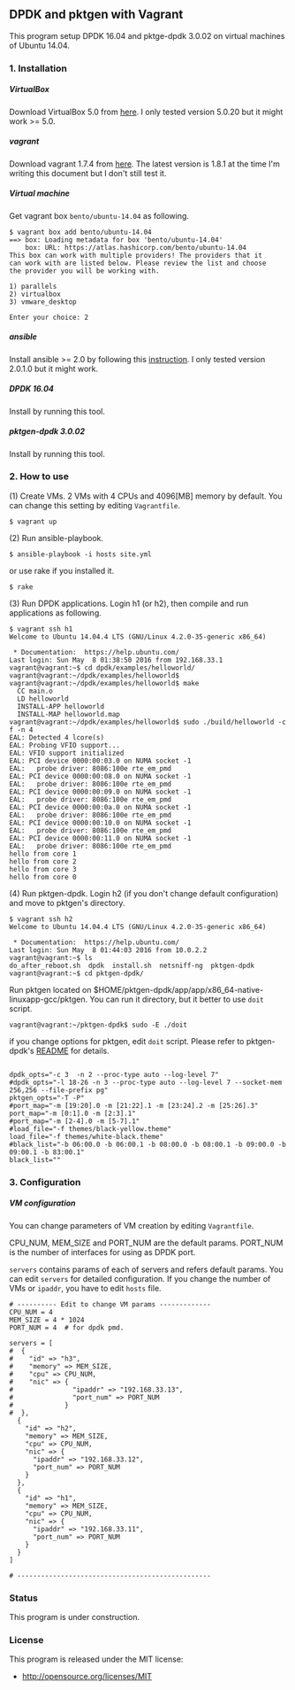 ## DPDK and pktgen with Vagrant

This program setup DPDK 16.04 and pktge-dpdk 3.0.02 on virtual machines of Ubuntu 14.04.

### 1. Installation

##### VirtualBox
Download VirtualBox 5.0 from [here](https://www.virtualbox.org/). I only tested version 5.0.20 but it might work >= 5.0.

##### vagrant
Download vagrant 1.7.4 from [here](https://www.vagrantup.com/). The latest version is 1.8.1 at the time I'm writing this document but I don't still test it.

##### Virtual machine
Get vagrant box `bento/ubuntu-14.04` as following.

```
$ vagrant box add bento/ubuntu-14.04
==> box: Loading metadata for box 'bento/ubuntu-14.04'
    box: URL: https://atlas.hashicorp.com/bento/ubuntu-14.04
This box can work with multiple providers! The providers that it
can work with are listed below. Please review the list and choose
the provider you will be working with.

1) parallels
2) virtualbox
3) vmware_desktop

Enter your choice: 2
```

##### ansible
Install ansible  >= 2.0 by following this [instruction](http://docs.ansible.com/ansible/intro_installation.html#installation).
I only tested version 2.0.1.0 but it might work.

##### DPDK 16.04
Install by running this tool.

##### pktgen-dpdk 3.0.02
Install by running this tool.

### 2. How to use

(1) Create VMs. 2 VMs with 4 CPUs and 4096[MB] memory by default. You can change this setting by editing `Vagrantfile`.
```
$ vagrant up
```

(2) Run ansible-playbook.
```
$ ansible-playbook -i hosts site.yml
```
or use rake if you installed it.
```
$ rake
```

(3) Run DPDK applications.
Login h1 (or h2), then compile and run applications as following.
```
$ vagrant ssh h1
Welcome to Ubuntu 14.04.4 LTS (GNU/Linux 4.2.0-35-generic x86_64)

 * Documentation:  https://help.ubuntu.com/
Last login: Sun May  8 01:38:50 2016 from 192.168.33.1
vagrant@vagrant:~$ cd dpdk/examples/helloworld/
vagrant@vagrant:~/dpdk/examples/helloworld$
vagrant@vagrant:~/dpdk/examples/helloworld$ make
  CC main.o
  LD helloworld
  INSTALL-APP helloworld
  INSTALL-MAP helloworld.map
vagrant@vagrant:~/dpdk/examples/helloworld$ sudo ./build/helloworld -c f -n 4
EAL: Detected 4 lcore(s)
EAL: Probing VFIO support...
EAL: VFIO support initialized
EAL: PCI device 0000:00:03.0 on NUMA socket -1
EAL:   probe driver: 8086:100e rte_em_pmd
EAL: PCI device 0000:00:08.0 on NUMA socket -1
EAL:   probe driver: 8086:100e rte_em_pmd
EAL: PCI device 0000:00:09.0 on NUMA socket -1
EAL:   probe driver: 8086:100e rte_em_pmd
EAL: PCI device 0000:00:0a.0 on NUMA socket -1
EAL:   probe driver: 8086:100e rte_em_pmd
EAL: PCI device 0000:00:10.0 on NUMA socket -1
EAL:   probe driver: 8086:100e rte_em_pmd
EAL: PCI device 0000:00:11.0 on NUMA socket -1
EAL:   probe driver: 8086:100e rte_em_pmd
hello from core 1
hello from core 2
hello from core 3
hello from core 0
```

(4) Run pktgen-dpdk.
Login h2 (if you don't change default configuration) and move to pktgen's directory.
```
$ vagrant ssh h2
Welcome to Ubuntu 14.04.4 LTS (GNU/Linux 4.2.0-35-generic x86_64)

 * Documentation:  https://help.ubuntu.com/
Last login: Sun May  8 01:44:03 2016 from 10.0.2.2
vagrant@vagrant:~$ ls
do_after_reboot.sh  dpdk  install.sh  netsniff-ng  pktgen-dpdk
vagrant@vagrant:~$ cd pktgen-dpdk/
```

Run pktgen located on $HOME/pktgen-dpdk/app/app/x86_64-native-linuxapp-gcc/pktgen.
You can run it directory, but it better to use `doit` script.
```
vagrant@vagrant:~/pktgen-dpdk$ sudo -E ./doit
```

if you change options for pktgen, edit `doit` script. Please refer to pktgen-dpdk's [README](http://dpdk.org/browse/apps/pktgen-dpdk/tree/README.md) for details.
```

dpdk_opts="-c 3  -n 2 --proc-type auto --log-level 7"
#dpdk_opts="-l 18-26 -n 3 --proc-type auto --log-level 7 --socket-mem 256,256 --file-prefix pg"
pktgen_opts="-T -P"
#port_map="-m [19:20].0 -m [21:22].1 -m [23:24].2 -m [25:26].3"
port_map="-m [0:1].0 -m [2:3].1"
#port_map="-m [2-4].0 -m [5-7].1"
#load_file="-f themes/black-yellow.theme"
load_file="-f themes/white-black.theme"
#black_list="-b 06:00.0 -b 06:00.1 -b 08:00.0 -b 08:00.1 -b 09:00.0 -b 09:00.1 -b 83:00.1"
black_list=""
```

### 3. Configuration

##### VM configuration
You can change parameters of VM creation by editing `Vagrantfile`.

CPU_NUM, MEM_SIZE and PORT_NUM are the default params. PORT_NUM is the number of interfaces for using as DPDK port.

`servers` contains params of each of servers and refers default params.
You can edit `servers` for detailed configuration.
If you change the number of VMs or `ipaddr`, you have to edit `hosts` file.
```
# ---------- Edit to change VM params -------------
CPU_NUM = 4
MEM_SIZE = 4 * 1024
PORT_NUM = 4  # for dpdk pmd.

servers = [
#  {
#    "id" => "h3",
#    "memory" => MEM_SIZE,
#    "cpu" => CPU_NUM,
#    "nic" => {
#               "ipaddr" => "192.168.33.13",
#               "port_num" => PORT_NUM
#             }
#  },
  {
    "id" => "h2",
    "memory" => MEM_SIZE,
    "cpu" => CPU_NUM,
    "nic" => {
      "ipaddr" => "192.168.33.12",
      "port_num" => PORT_NUM
    }
  },
  {
    "id" => "h1",
    "memory" => MEM_SIZE,
    "cpu" => CPU_NUM,
    "nic" => {
      "ipaddr" => "192.168.33.11",
      "port_num" => PORT_NUM
    }
  }
]

# -------------------------------------------------

```

### Status
This program is under construction.

### License
This program is released under the MIT license:
- http://opensource.org/licenses/MIT
